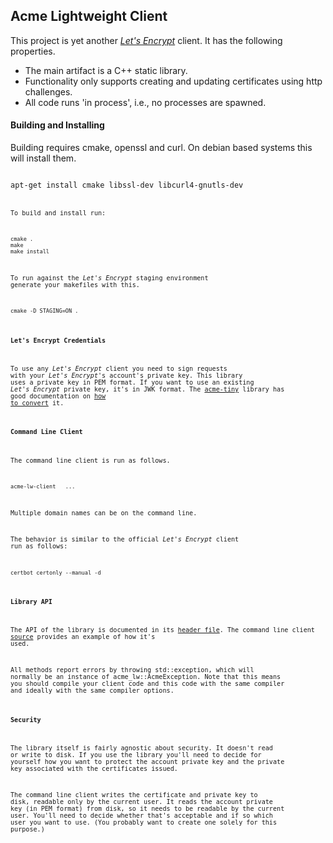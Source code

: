 ## Acme Lightweight Client

This project is yet another [_Let's Encrypt_](https://letsencrypt.org) client. It has the following properties.

* The main artifact is a C++ static library.
* Functionality only supports creating and updating certificates using http challenges.
* All code runs 'in process', i.e., no processes are spawned.

#### Building and Installing

Building requires cmake, openssl and curl. On debian based systems this will install them.

<code>
apt-get install cmake libssl-dev libcurl4-gnutls-dev
<code>

To build and install run:

<code>
cmake .
make
make install
</code>

To run against the _Let's Encrypt_ staging environment generate your makefiles with this.

<code>
cmake -D STAGING=ON .
</code>

#### Let's Encrypt Credentials

To use any _Let's Encrypt_ client you need to sign requests with your _Let's Encrypt_'s account's private key.
This library uses a private key in PEM format. If you want to use an existing _Let's Encrypt_ private key, it's in JWK
format. The [acme-tiny](https://github.com/diafygi/acme-tiny) library has good documentation on
[how to convert](https://github.com/diafygi/acme-tiny#use-existing-lets-encrypt-key) it.

#### Command Line Client

The command line client is run as follows.

<code>
acme-lw-client <filename of account private key> <domain name> ...
</code>

Multiple domain names can be on the command line.

The behavior is similar to the official _Let's Encrypt_ client run as follows:

<code>
certbot certonly --manual -d <domain name>
</code>

#### Library API

The API of the library is documented in its [header file](lib/acme-lw.h). The command line client [source](main/main.cpp)
provides an example of how it's used.

All methods report errors by throwing std::exception, which will normally be an instance of acme_lw::AcmeException.
Note that this means you should compile your client code and this code with the same compiler and ideally with
the same compiler options.

#### Security

The library itself is fairly agnostic about security. It doesn't read or write to disk. If you use the library
you'll need to decide for yourself how you want to protect the account private key and the private key
associated with the certificates issued.

The command line client writes the certificate and private key to disk, readable only by the current user. It
reads the account private key (in PEM format) from disk, so it needs to be readable by the current user.
You'll need to decide whether that's acceptable and if so which user you want to use. (You probably want to
create one solely for this purpose.)




